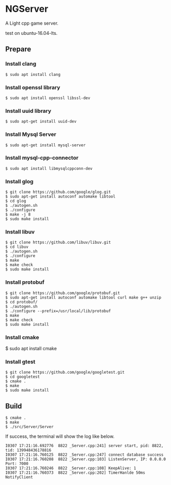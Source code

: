 # NGServer

A Light cpp game server.

test on ubuntu-16.04-lts.

## Prepare

### Install clang

```
$ sudo apt install clang
```

### Install openssl library

```
$ sudo apt install openssl libssl-dev
```

### Install uuid library

```
$ sudo apt-get install uuid-dev
```

### Install Mysql Server

```
$ sudo apt-get install mysql-server
```

### Install mysql-cpp-connector

```
$ sudo apt install libmysqlcppconn-dev
```

### Install glog

```
$ git clone https://github.com/google/glog.git
$ sudo apt-get install autoconf automake libtool
$ cd glog
$ ./autogen.sh
$ ./configure
$ make -j 8
$ sudo make install
```

### Install libuv

```
$ git clone https://github.com/libuv/libuv.git
$ cd libuv
$ ./autogen.sh
$ ./configure
$ make
$ make check
$ sudo make install
```

### Install protobuf

```
$ git clone https://github.com/google/protobuf.git
$ sudo apt-get install autoconf automake libtool curl make g++ unzip
$ cd protobuf/
$ ./autogen.sh
$ ./configure --prefix=/usr/local/lib/protobuf
$ make
$ make check
$ sudo make install
```

### Install cmake

$ sudo apt install cmake

### Install gtest

```
$ git clone https://github.com/google/googletest.git
$ cd googletest
$ cmake .
$ make
$ sudo make install
```

## Build

```
$ cmake .
$ make
$ ./src/Server/Server
```

If success, the terminal will show the log like below.

```
I0307 17:21:16.692776  8822 _Server.cpp:241] server start, pid: 8822, tid: 139948436178816
I0307 17:21:16.760125  8822 _Server.cpp:247] connect database success
I0307 17:21:16.760208  8822 _Server.cpp:103] ListenServer, IP: 0.0.0.0 Port: 7000
I0307 17:21:16.760246  8822 _Server.cpp:108] KeepAlive: 1
I0307 17:21:16.760373  8822 _Server.cpp:202] TimerHanlde 50ms NotifyClient
```

